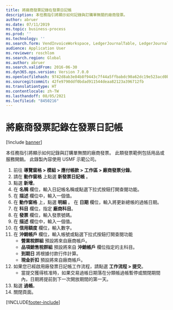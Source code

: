 ```yaml
---
title: 將廠商發票記錄在發票日記帳
description: 本任務指引將顯示如何記錄與訂購單無關的廠商發票。
author: abruer
ms.date: 07/11/2019
ms.topic: business-process
ms.prod: ''
ms.technology: ''
ms.search.form: VendInvoiceWorkspace, LedgerJournalTable, LedgerJournalTransVendInvoice
audience: Application User
ms.reviewer: roschlom
ms.search.region: Global
ms.author: abruer
ms.search.validFrom: 2016-06-30
ms.dyn365.ops.version: Version 7.0.0
ms.openlocfilehash: 9742d8ab3e84b8f9443c7f44a5ffbabdc90a62dc19e523acd0b3b2ffa0c75880
ms.sourcegitcommit: 42fe9790ddf0bdad911544deaa82123a396712fb
ms.translationtype: HT
ms.contentlocale: zh-TW
ms.lasthandoff: 08/05/2021
ms.locfileid: "8450216"
---
```

# <a name="record-a-vendor-invoice-in-the-invoice-journal"></a>將廠商發票記錄在發票日記帳

[!include [banner](../../includes/banner.md)]

本任務指引將顯示如何記錄與訂購單無關的廠商發票。 此類發票範例包括用品或服務開銷。  此錄製內容使用 USMF 示範公司。

1. 前往 **導覽窗格 > 模組 > 應付帳款 > 工作區 > 廠商發票分錄**。
2. 請在 **動作窗格** 上點選 **新發票日記帳** 。
3. 點選 **新增**。
4. 在 **名稱** 欄位，輸入日記帳名稱或點選下拉式按鈕打開查閱功能。
5. 在 **描述** 欄位中，輸入一個值。
6. 在 **動作窗格** 上，點選 **明細** 。 在 **日期** 欄位，輸入將更新總帳的過帳日期。  
7. 在 **科目** 欄位，指定 **廠商科目**。
8. 在 **發票** 欄位，輸入發票號碼。
9. 在 **描述** 欄位中，輸入一個值。
10. 在 **信用額度** 欄位，輸入數字。
11. 在 **沖銷帳戶** 欄位，輸入帳號或點選下拉式按鈕打開查閱功能
    * **營業稅群組** 預設將來自廠商帳戶。  
    * **品項銷售稅群組** 預設將來自 **沖銷帳戶** 欄位指定的主科目。  
    * **到期日** 將根據付款行件計算。  
    * **現金折扣** 預設將來自廠商帳戶。
12. 如果您已經啟用廠發票日記帳工作流程，請點選 **工作流程 > 提交**。
    * 當提交獲得核准時，如果交易過帳日期落在分類帳過帳暫停或關閉期間內，日期將提前到下一次開放期間的第一天。
12. 點選 **過帳**。
13. 關閉頁面。



[!INCLUDE[footer-include](../../../includes/footer-banner.md)]